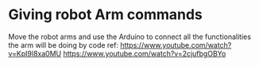 # Giving robot Arm commands
Move the robot arms and use the Arduino to connect all the functionalities the arm will be doing by code 
ref:
https://www.youtube.com/watch?v=KpI9l8xa0MU
https://www.youtube.com/watch?v=2cjufbgOBYo
